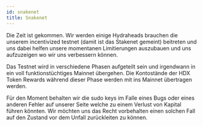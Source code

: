 ```yaml
---
id: snakenet
title: Snakenet
---
```


Die Zeit ist gekommen. Wir werden einige Hydraheads brauchen die unserem incentivized testnet (damit ist das Stakenet gemeint) beitreten und uns dabei helfen unsere momentanen Limitierungen auszubauen und uns aufzuzeigen wo wir uns verbessern können.

Das Testnet wird in verschiedene Phasen aufgeteilt sein und irgendwann in ein voll funktionstüchtiges Mainnet übergehen. Die Kontostände der HDX Token Rewards während dieser Phase werden mit ins Mainnet übertragen werden. 

Für den Moment behalten wir die sudo keys im Falle eines Bugs oder eines anderen Fehler auf unserer Seite welche zu einem Verlust von Kapital führen könnten. Wir möchten uns das Recht vorbehalten einen solchen Fall auf den Zustand vor dem Unfall zurückleiten zu können.
